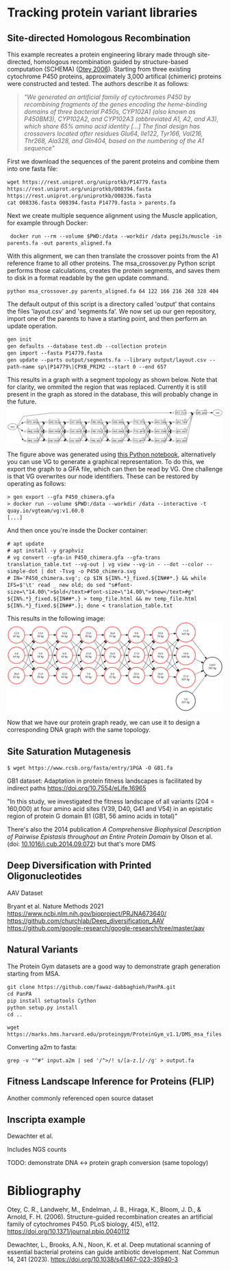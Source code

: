 # Tracking protein variant libraries
## Site-directed Homologous Recombination

This example recreates a protein engineering library made through site-directed, homologous recombination guided by structure-based computation (SCHEMA) ([Otey 2006](doi.org/10.1371/journal.pbio.0040112)). Starting from three existing cytochrome P450 proteins, approximately 3,000 artifical (chimeric) proteins were constructed and tested. The authors describe it as follows: 

> _"We generated an artificial family of cytochromes P450 by recombining fragments of the genes encoding the heme-binding domains of three bacterial P450s, CYP102A1 (also known as P450BM3), CYP102A2, and CYP102A3 (abbreviated A1, A2, and A3), which share ̃65% amino acid identity [...] The final design has crossovers located after residues Glu64, Ile122, Tyr166, Val216, Thr268, Ala328, and Gln404, based on the numbering of the A1 sequence"_

First we download the sequences of the parent proteins and combine them into one fasta file:

```console
wget https://rest.uniprot.org/uniprotkb/P14779.fasta https://rest.uniprot.org/uniprotkb/O08394.fasta https://rest.uniprot.org/uniprotkb/O08336.fasta
cat O08336.fasta O08394.fasta P14779.fasta > parents.fa
```

Next we create multiple sequence alignment using the Muscle application, for example through Docker:

```console
 docker run --rm --volume $PWD:/data --workdir /data pegi3s/muscle -in parents.fa -out parents_aligned.fa
```

With this alignment, we can then translate the crossover points from the A1 reference frame to all other proteins. The msa_crossover.py Python script performs those calculations, creates the protein segments, and saves them to disk in a format readable by the gen update command.

```console
python msa_crossover.py parents_aligned.fa 64 122 166 216 268 328 404
```

The default output of this script is a directory called 'output' that contains the files 'layout.csv' and 'segments.fa'. We now set up our gen repository, import one of the parents to have a starting point, and then perform an update operation.

```console
gen init
gen defaults --database test.db --collection protein
gen import --fasta P14779.fasta
gen update --parts output/segments.fa --library output/layout.csv --path-name sp\|P14779\|CPXB_PRIM2 --start 0 --end 657
```

This results in a graph with a segment topology as shown below. Note that for clarity, we ommited the region that was replaced.
Currently it is still present in the graph as stored in the database, this will probably change in the future.
![Recombination library](../../docs/figures/protein_figure_1.svg)

The figure above was generated using [this Python notebook](../../docs/figures/generate_dot_files.ipynb), alternatively
you can use VG to generate a graphical representation. To do this, we export the graph to a GFA file, which can then be 
read by VG. One challenge is that VG overwrites our node identifiers. These can be restored by operating as follows:
```console
> gen export --gfa P450_chimera.gfa
> docker run --volume $PWD:/data --workdir /data --interactive -t quay.io/vgteam/vg:v1.60.0
[...]

```
And then once you're insde the Docker container:
```console
# apt update
# apt install -y graphviz
# vg convert --gfa-in P450_chimera.gfa --gfa-trans translation_table.txt --vg-out | vg view --vg-in - --dot --color --simple-dot | dot -Tsvg -o P450_chimera.svg
# IN='P450_chimera.svg'; cp $IN ${IN%.*}_fixed.${IN##*.} && while IFS=$'\t' read _ new old; do sed "s#font-size=\"14.00\">$old</text>#font-size=\"14.00\">$new</text>#g" ${IN%.*}_fixed.${IN##*.} > temp_file.html && mv temp_file.html ${IN%.*}_fixed.${IN##*.}; done < translation_table.txt
```

This results in the following image:
![Recombination library - VG](P450_chimera_fixed.svg)

Now that we have our protein graph ready, we can use it to design a corresponding DNA graph with the same topology. 

## Site Saturation Mutagenesis
```console
$ wget https://www.rcsb.org/fasta/entry/1PGA -O GB1.fa
```

GB1 dataset: Adaptation in protein fitness landscapes is facilitated by indirect paths
 https://doi.org/10.7554/eLife.16965

"In this study, we investigated the fitness landscape of all variants (204 = 160,000) at four amino acid sites (V39, D40, G41 and V54) in an epistatic region of protein G domain B1 (GB1, 56 amino acids in total)"



There's also the 2014 publication _A Comprehensive Biophysical Description of Pairwise Epistasis throughout an Entire Protein Domain_ by Olson et al. (doi: [10.1016/j.cub.2014.09.072](https://doi.org/10.1016/j.cub.2014.09.072)) but that's more DMS

## Deep Diversification with Printed Oligonucleotides 
AAV Dataset

Bryant et al. Nature Methods 2021
https://www.ncbi.nlm.nih.gov/bioproject/PRJNA673640/
https://github.com/churchlab/Deep_diversification_AAV 
https://github.com/google-research/google-research/tree/master/aav 


## Natural Variants

The Protein Gym datasets are a good way to demonstrate graph generation starting from MSA. 

```console
git clone https://github.com/fawaz-dabbaghieh/PanPA.git
cd PanPA
pip install setuptools Cython
python setup.py install
cd ..
```

```console
wget https://marks.hms.harvard.edu/proteingym/ProteinGym_v1.1/DMS_msa_files.zip
```

Converting a2m to fasta:

```console
grep -v "^#" input.a2m | sed '/^>/! s/[a-z.]/-/g' > output.fa
```

## Fitness Landscape Inference for Proteins (FLIP) 
Another commonly referenced open source dataset

## Inscripta example
Dewachter et al. 

Includes NGS counts

TODO: demonstrate DNA <-> protein graph conversion (same topology)



# Bibliography
Otey, C. R., Landwehr, M., Endelman, J. B., Hiraga, K., Bloom, J. D., & Arnold, F. H. (2006). Structure-guided recombination creates an artificial family of cytochromes P450. PLoS biology, 4(5), e112. https://doi.org/10.1371/journal.pbio.0040112 

Dewachter, L., Brooks, A.N., Noon, K. et al. Deep mutational scanning of essential bacterial proteins can guide antibiotic development. Nat Commun 14, 241 (2023). https://doi.org/10.1038/s41467-023-35940-3